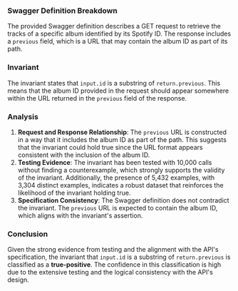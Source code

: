 ### Swagger Definition Breakdown
The provided Swagger definition describes a GET request to retrieve the tracks of a specific album identified by its Spotify ID. The response includes a `previous` field, which is a URL that may contain the album ID as part of its path.

### Invariant
The invariant states that `input.id` is a substring of `return.previous`. This means that the album ID provided in the request should appear somewhere within the URL returned in the `previous` field of the response.

### Analysis
1. **Request and Response Relationship**: The `previous` URL is constructed in a way that it includes the album ID as part of the path. This suggests that the invariant could hold true since the URL format appears consistent with the inclusion of the album ID.
2. **Testing Evidence**: The invariant has been tested with 10,000 calls without finding a counterexample, which strongly supports the validity of the invariant. Additionally, the presence of 5,432 examples, with 3,304 distinct examples, indicates a robust dataset that reinforces the likelihood of the invariant holding true.
3. **Specification Consistency**: The Swagger definition does not contradict the invariant. The `previous` URL is expected to contain the album ID, which aligns with the invariant's assertion.

### Conclusion
Given the strong evidence from testing and the alignment with the API's specification, the invariant that `input.id` is a substring of `return.previous` is classified as a **true-positive**. The confidence in this classification is high due to the extensive testing and the logical consistency with the API's design.
